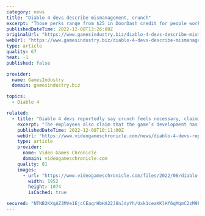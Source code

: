 ```yaml
---
category: news
title: "Diablo 4 devs describe mismanagement, crunch"
excerpt: "Those perks range from $25 in DoorDash credit for people working more than 10 hours a day to a stock bonus plan where developers who finish the game and stay with the company for at least a year after ..."
publishedDateTime: 2022-12-08T13:26:00Z
originalUrl: "https://www.gamesindustry.biz/diablo-4-devs-describe-mismanagement-crunch"
webUrl: "https://www.gamesindustry.biz/diablo-4-devs-describe-mismanagement-crunch"
type: article
quality: 67
heat: -1
published: false

provider:
  name: GamesIndustry
  domain: gamesindustry.biz

topics:
  - Diablo 4

related:
  - title: "Diablo 4 devs reportedly say crunch feels necessary, claiming lengthy mismanagement"
    excerpt: "The employees also claim that the game’s development has been affected by gross mismanagement throughout the past five years. Diablo 4 has reportedly seen numerous delays throughout development, with ..."
    publishedDateTime: 2022-12-08T10:11:00Z
    webUrl: "https://www.videogameschronicle.com/news/diablo-4-devs-reportedly-say-crunch-feels-necessary-claiming-lengthy-mismanagement/"
    type: article
    provider:
      name: Video Games Chronicle
      domain: videogameschronicle.com
    quality: 81
    images:
      - url: "https://www.videogameschronicle.com/files/2022/08/diablo-4-a-1.jpg"
        width: 1952
        height: 1074
        isCached: true

secured: "NTNB2KXqAZJMVe1EjcCEaqrHbHA22J8nJdyYh/Uxk1ceaKKlHf6qMqmC2zM9kgJDAE/qZ/DlfcPLAlCVvDv7zOh38ocHExemLxNVNJfJOlGVda6kfLjLsC8mwGTobUELHB9aTzARWoM+FMiMW5MbFLC2xDTujUl+HaYW1FeqF94Nb/xJXoKQge61UY2ht6Y87UxQVeUXihM9MTY5gwGH/NpgzSLjXRPx18yxdUTmJICPS2EtaoKXmxO9QPWQWXarx2PQYN4G0/pFfJA9a41jeruNL5HtbMJKms+tZVbfPEWTJ+5eImioiv6RJIS0iS8JnLYCzEfRYFQTMqmTUu6vyALsBiFvtEoU+2eQL+CtTOY=;nnurItPsQQWTVYHv9FTqqA=="
---
```



